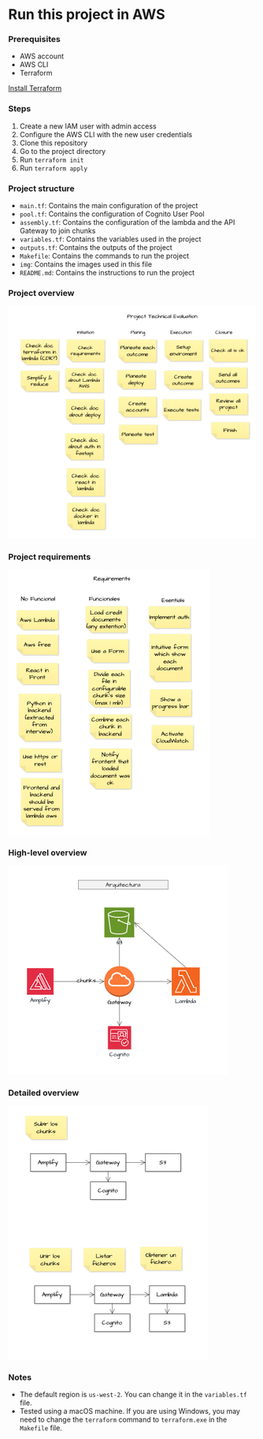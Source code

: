 
# Run this project in AWS

### Prerequisites
- AWS account
- AWS CLI
- Terraform

[Install Terraform](https://developer.hashicorp.com/terraform/tutorials/aws-get-started/install-cli)

### Steps
1. Create a new IAM user with admin access
2. Configure the AWS CLI with the new user credentials
3. Clone this repository
4. Go to the project directory
5. Run `terraform init`
6. Run `terraform apply`

### Project structure
- `main.tf`: Contains the main configuration of the project
- `pool.tf`: Contains the configuration of Cognito User Pool
- `assembly.tf`: Contains the configuration of the lambda and the API Gateway to join chunks
- `variables.tf`: Contains the variables used in the project
- `outputs.tf`: Contains the outputs of the project
- `Makefile`: Contains the commands to run the project
- `img`: Contains the images used in this file
- `README.md`: Contains the instructions to run the project

### Project overview
![Project overview](./img/project.png)

### Project requirements
![Project requirements](./img/requirements.png)

### High-level overview

![High-level overview](./img/high-level-overview.png)

### Detailed overview
![Detailed overview](./img/detailed-overview.png)



### Notes
- The default region is `us-west-2`. You can change it in the `variables.tf` file.
- Tested using a macOS machine. If you are using Windows, you may need to change the `terraform` command to `terraform.exe` in the `Makefile` file.
